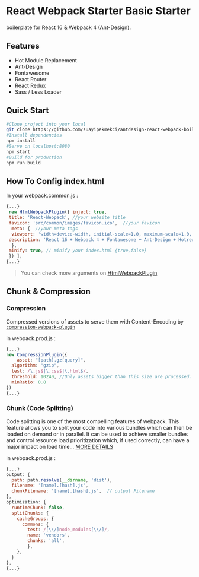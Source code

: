 # React Webpack Starter Basic Starter 
boilerplate for React 16 & Webpack 4 (Ant-Design).    
  
## Features 
* Hot Module Replacement    
* Ant-Design    
* Fontawesome    
* React Router    
* React Redux  
* Sass / Less Loader  
  
## Quick Start 
  
```bash
#Clone project into your local  
git clone https://github.com/suayipekmekci/antdesign-react-webpack-boilerplate.git   
#Install dependencies 
npm install   
#Serve on localhost:8080 
npm start    
#Build for production
npm run build
 ```  
  
## How To Config index.html  
  
In your webpack.common.js :  
  
```javascript  
{...}  
 new HtmlWebpackPlugin({ inject: true,    
 title: 'React-Webpack', //your website title    
 favicon: 'src/common/images/favicon.ico',  //your favicon  
  meta: {  //your meta tags  
  viewport: 'width=device-width, initial-scale=1.0, maximum-scale=1.0, user-scalable=0',    
 description: 'React 16 + Webpack 4 + Fontawesome + Ant-Design + Hotreolad'    
  },    
 minify: true, // minify your index.html {true,false}  
 }) ],  
{...}  
```  
> You can check more arguments on [HtmlWebpackPlugin](https://github.com/jantimon/html-webpack-plugin)

## Chunk & Compression

### Compression
Compressed versions of assets to serve them with Content-Encoding by [`compression-webpack-plugin`](https://github.com/webpack-contrib/compression-webpack-plugin)

in webpack.prod.js :
```javascript
{...}
new CompressionPlugin({  
    asset: "[path].gz[query]",  
  algorithm: "gzip",  
  test: /\.js$|\.css$|\.html$/,  
  threshold: 10240, //Only assets bigger than this size are processed. In bytes.  
  minRatio: 0.8  
})
{...}
```

### Chunk (Code Splitting)
Code splitting is one of the most compelling features of webpack. This feature allows you to split your code into various bundles which can then be loaded on demand or in parallel. It can be used to achieve smaller bundles and control resource load prioritization which, if used correctly, can have a major impact on load time... [MORE DETAILS](https://webpack.js.org/guides/code-splitting/)

in webpack.prod.js :
```javascript
{...}
output: {  
  path: path.resolve(__dirname, 'dist'),  
  filename: '[name].[hash].js',  
  chunkFilename: '[name].[hash].js',  // output Filename
},
optimization: {  
  runtimeChunk: false,  
  splitChunks: {  
    cacheGroups: {  
      commons: {  
        test: /[\\/]node_modules[\\/]/,  
	    name: 'vendors',  
	    chunks: 'all',  
        },  
    },  
  }  
},
{...}
```
